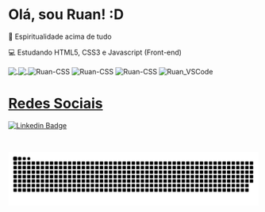 # Olá, sou Ruan! :D

🙏 Espiritualidade acima de tudo

💻 Estudando HTML5, CSS3 e Javascript (Front-end)
<br>

<div style= "display: inline-block;">
  <a href="https://github.com/RSG27/github-readme-stats">
    <img  height="180em" align="center" src="https://github-readme-stats.vercel.app/api?username=RSG27&show_icons=true&theme=shades-of-purple" />
    <img height="180em" align="center" src="https://github-readme-stats.vercel.app/api/top-langs/?username=RSG27&layout=compact&theme=shades-of-purple" />
</div>

<div style= "display: inline-block;><br>
  <img align="center" alt="Ruan-HTML" height="30" width="40" src="https://cdn.jsdelivr.net/gh/devicons/devicon/icons/html5/html5-original.svg" />
  <img align="center" alt="Ruan-CSS" height="30" width="40" src="https://cdn.jsdelivr.net/gh/devicons/devicon/icons/css3/css3-original.svg" />
  <img align="center" alt="Ruan-CSS" height="30" width="40" src="https://cdn.jsdelivr.net/gh/devicons/devicon/icons/javascript/javascript-plain.svg" />
  <img align="center" alt="Ruan-CSS" height="30" width="40" src="https://cdn.jsdelivr.net/gh/devicons/devicon/icons/git/git-original.svg" />
  <img align="center" alt="Ruan_VSCode" height="30" width="40" src="https://cdn.jsdelivr.net/gh/devicons/devicon/icons/vscode/vscode-original.svg"  />
</div>

# Redes Sociais

[![Linkedin Badge](https://img.shields.io/badge/-LinkedIn-blue?style=flat-square&logo=Linkedin&logoColor=white&link=https://www.linkedin.com/in/ruan-silva-gaspar-a13a89226/)](https://www.linkedin.com/in/ruan-silva-gaspar-a13a89226/)

<br>
  
![Snake animation](https://github.com/RSG27/RSG27/blob/output/github-contribution-grid-snake.svg)
